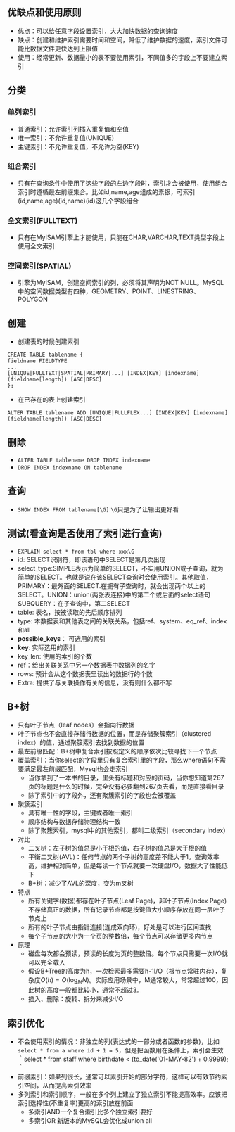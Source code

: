 ## 优缺点和使用原则
- 优点：可以给任意字段设置索引，大大加快数据的查询速度
- 缺点：创建和维护索引需要时间和空间，降低了维护数据的速度，索引文件可能比数据文件更快达到上限值
- 使用：经常更新、数据量小的表不要使用索引，不同值多的字段上不要建立索引

## 分类
### 单列索引
- 普通索引：允许索引列插入重复值和空值
- 唯一索引：不允许重复值(UNIQUE)
- 主键索引：不允许重复值，不允许为空(KEY)
### 组合索引
- 只有在查询条件中使用了这些字段的左边字段时，索引才会被使用，使用组合索引时遵循最左前缀集合。比如id,name,age组成的素银，可索引(id,name,age)(id,name)(id)这几个字段组合
### 全文索引(FULLTEXT)
- 只有在MyISAM引擎上才能使用，只能在CHAR,VARCHAR,TEXT类型字段上使用全文索引
### 空间索引(SPATIAL)
- 引擎为MyISAM，创建空间索引的列，必须将其声明为NOT NULL。MySQL中的空间数据类型有四种，GEOMETRY、POINT、LINESTRING、POLYGON

## 创建
- 创建表的时候创建索引
```
CREATE TABLE tablename {
fieldname FIELDTYPE
...
[UNIQUE|FULLTEXT|SPATIAL|PRIMARY|...] [INDEX|KEY] [indexname](fieldname[length]) [ASC|DESC]
};
```
- 在已存在的表上创建索引
```
ALTER TABLE tablename ADD [UNIQUE|FULLFLEX...] [INDEX|KEY] [indexname](fieldname[length]) [ASC|DESC]
```

## 删除
- `ALTER TABLE tablename DROP INDEX indexname`
- `DROP INDEX indexname ON tablename`

## 查询
- `SHOW INDEX FROM tablename[\G]` `\G`只是为了让输出更好看

## 测试(看查询是否使用了索引进行查询)
- `EXPLAIN select * from tbl where xxx\G`
- id: SELECT识别符，即该语句中SELECT是第几次出现
- select_type:SIMPLE表示为简单的SELECT，不实用UNION或子查询，就为简单的SELECT。也就是说在该SELECT查询时会使用索引。其他取值，PRIMARY：最外面的SELECT.在拥有子查询时，就会出现两个以上的SELECT。UNION：union(两张表连接)中的第二个或后面的select语句  SUBQUERY：在子查询中，第二SELECT
- table: 表名，按被读取的先后顺序排列
- type: 本数据表和其他表之间的关联关系，包括ref、system、eq_ref、index和all
- **possible_keys**： 可选用的索引
- **key**: 实际选用的索引
- key_len: 使用的索引的个数
- ref：给出关联关系中另一个数据表中数据列的名字
- rows: 预计会从这个数据表里读出的数据行的个数
- Extra: 提供了与关联操作有关的信息，没有则什么都不写


## B+树
- 只有叶子节点（leaf nodes）会指向行数据
- 叶子节点也不会直接存储行数据的位置，而是存储聚簇索引（clustered index）的值，通过聚簇索引去找到数据的位置
- 最左前缀匹配：B+树中复合索引按照定义的顺序依次比较寻找下一个节点
- 覆盖索引：当你select的字段里只有复合索引里的字段，那么where语句不需要满足最左前缀匹配，Mysql也会走索引
  - 当你拿到了一本书的目录，里头有标题和对应的页码，当你想知道第267页的标题是什么的时候，完全没有必要翻到267页去看，而是直接看目录
  - 除了索引中的字段外，还有聚簇索引的字段也会被覆盖
- 聚簇索引
  - 具有唯一性的字段，主键或者唯一索引
  - 顺序结构与数据存储物理结构一致
  - 除了聚簇索引，mysql中的其他索引，都叫二级索引（secondary index）
- 对比
  - 二叉树：左子树的值总是小于根的值，右子树的值总是大于根的值
  - 平衡二叉树(AVL)：任何节点的两个子树的高度差不能大于1。查询效率高，维护相对简单，但是每读一个节点就要一次硬盘I/O，数据大了性能低下
  - B+树：减少了AVL的深度，变为m叉树
- 特点
  - 所有关键字(数据)都存在叶子节点(Leaf Page)，非叶子节点(Index Page)不存储真正的数据，所有记录节点都是按键值大小顺序存放在同一层叶子节点上
  - 所有的叶子节点由指针连接(连成双向环)，好处是可以进行区间查找
  - 每个子节点的大小为一个页的整数倍，每个节点可以存储更多内节点
- 原理
  - 磁盘每次都会预读，预读的长度为页的整数倍。每个节点只需要一次I/O就可以完全载入
  - 假设B+Tree的高度为h，一次检索最多需要h-1I/O（根节点常驻内存），复杂度$O(h) = O(\log_{M}N)$。实际应用场景中，M通常较大，常常超过100，因此树的高度一般都比较小，通常不超过3。
  - 插入、删除：旋转、拆分来减少I/O

## 索引优化
- 不会使用索引的情况：非独立的列(表达式的一部分或者函数的参数)，比如`select * from a where id + 1 = 5`，但是把函数用在条件上，索引会生效｀select * from staff where birthdate < (to_date('01-MAY-82') + 0.9999);｀
- 前缀索引：如果列很长，通常可以索引开始的部分字符，这样可以有效节约索引空间，从而提高索引效率
- 多列索引和索引顺序，一般在多个列上建立了独立索引不能提高效率。应该把索引选择性(不重复率)更高的索引放在前面
  - 多索引AND一个复合索引比多个独立索引要好
  - 多索引OR 新版本的MySQL会优化成union all
